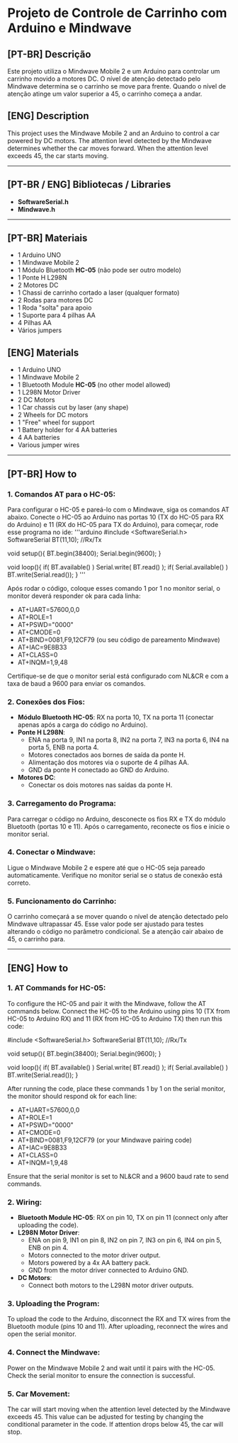 # Projeto de Controle de Carrinho com Arduino e Mindwave

## [PT-BR] Descrição

Este projeto utiliza o Mindwave Mobile 2 e um Arduino para controlar um carrinho movido a motores DC. O nível de atenção detectado pelo Mindwave determina se o carrinho se move para frente. Quando o nível de atenção atinge um valor superior a 45, o carrinho começa a andar.

## [ENG] Description

This project uses the Mindwave Mobile 2 and an Arduino to control a car powered by DC motors. The attention level detected by the Mindwave determines whether the car moves forward. When the attention level exceeds 45, the car starts moving.

---

## [PT-BR / ENG] Bibliotecas / Libraries

- **SoftwareSerial.h**
- **Mindwave.h** 

---

## [PT-BR] Materiais

- 1 Arduino UNO
- 1 Mindwave Mobile 2
- 1 Módulo Bluetooth **HC-05** (não pode ser outro modelo)
- 1 Ponte H L298N
- 2 Motores DC
- 1 Chassi de carrinho cortado a laser (qualquer formato)
- 2 Rodas para motores DC
- 1 Roda "solta" para apoio
- 1 Suporte para 4 pilhas AA
- 4 Pilhas AA
- Vários jumpers

## [ENG] Materials

- 1 Arduino UNO
- 1 Mindwave Mobile 2
- 1 Bluetooth Module **HC-05** (no other model allowed)
- 1 L298N Motor Driver
- 2 DC Motors
- 1 Car chassis cut by laser (any shape)
- 2 Wheels for DC motors
- 1 "Free" wheel for support
- 1 Battery holder for 4 AA batteries
- 4 AA batteries
- Various jumper wires

---

## [PT-BR] How to

### 1. Comandos AT para o HC-05:

Para configurar o HC-05 e pareá-lo com o Mindwave, siga os comandos AT abaixo. Conecte o HC-05 ao Arduino nas portas 10 (TX do HC-05 para RX do Arduino) e 11 (RX do HC-05 para TX do Arduino), para começar, rode esse programa no ide:
'''arduino
#include <SoftwareSerial.h>
SoftwareSerial BT(11,10); //Rx/Tx

void setup(){
  BT.begin(38400);
  Serial.begin(9600);
}
 
void loop(){
  if( BT.available() ) Serial.write( BT.read() );
  if( Serial.available() ) BT.write(Serial.read());
}
'''

Após rodar o código, coloque esses comando 1 por 1 no monitor serial, o monitor deverá responder ok para cada linha:

- AT+UART=57600,0,0
- AT+ROLE=1
- AT+PSWD="0000"
- AT+CMODE=0
- AT+BIND=0081,F9,12CF79 (ou seu código de pareamento Mindwave)
- AT+IAC=9E8B33
- AT+CLASS=0
- AT+INQM=1,9,48

Certifique-se de que o monitor serial está configurado com NL&CR e com a taxa de baud a 9600 para enviar os comandos.

### 2. Conexões dos Fios:

- **Módulo Bluetooth HC-05**: RX na porta 10, TX na porta 11 (conectar apenas após a carga do código no Arduino).
- **Ponte H L298N**: 
    - ENA na porta 9, IN1 na porta 8, IN2 na porta 7, IN3 na porta 6, IN4 na porta 5, ENB na porta 4.
    - Motores conectados aos bornes de saída da ponte H.
    - Alimentação dos motores via o suporte de 4 pilhas AA.
    - GND da ponte H conectado ao GND do Arduino.
- **Motores DC**: 
    - Conectar os dois motores nas saídas da ponte H.

### 3. Carregamento do Programa:

Para carregar o código no Arduino, desconecte os fios RX e TX do módulo Bluetooth (portas 10 e 11). Após o carregamento, reconecte os fios e inicie o monitor serial.

### 4. Conectar o Mindwave:

Ligue o Mindwave Mobile 2 e espere até que o HC-05 seja pareado automaticamente. Verifique no monitor serial se o status de conexão está correto.

### 5. Funcionamento do Carrinho:

O carrinho começará a se mover quando o nível de atenção detectado pelo Mindwave ultrapassar 45. Esse valor pode ser ajustado para testes alterando o código no parâmetro condicional. Se a atenção cair abaixo de 45, o carrinho para.

---

## [ENG] How to

### 1. AT Commands for HC-05:

To configure the HC-05 and pair it with the Mindwave, follow the AT commands below. Connect the HC-05 to the Arduino using pins 10 (TX from HC-05 to Arduino RX) and 11 (RX from HC-05 to Arduino TX) then run this code:

#include <SoftwareSerial.h>
SoftwareSerial BT(11,10); //Rx/Tx
 
void setup(){
  BT.begin(38400);
  Serial.begin(9600);
}
 
void loop(){
  if( BT.available() ) Serial.write( BT.read() );
  if( Serial.available() ) BT.write(Serial.read());
}

After running the code, place these commands 1 by 1 on the serial monitor, the monitor should respond ok for each line:

- AT+UART=57600,0,0
- AT+ROLE=1
- AT+PSWD="0000"
- AT+CMODE=0
- AT+BIND=0081,F9,12CF79 (or your Mindwave pairing code)
- AT+IAC=9E8B33
- AT+CLASS=0
- AT+INQM=1,9,48

Ensure that the serial monitor is set to NL&CR and a 9600 baud rate to send commands.

### 2. Wiring:

- **Bluetooth Module HC-05**: RX on pin 10, TX on pin 11 (connect only after uploading the code).
- **L298N Motor Driver**: 
    - ENA on pin 9, IN1 on pin 8, IN2 on pin 7, IN3 on pin 6, IN4 on pin 5, ENB on pin 4.
    - Motors connected to the motor driver output.
    - Motors powered by a 4x AA battery pack.
    - GND from the motor driver connected to Arduino GND.
- **DC Motors**: 
    - Connect both motors to the L298N motor driver outputs.

### 3. Uploading the Program:

To upload the code to the Arduino, disconnect the RX and TX wires from the Bluetooth module (pins 10 and 11). After uploading, reconnect the wires and open the serial monitor.

### 4. Connect the Mindwave:

Power on the Mindwave Mobile 2 and wait until it pairs with the HC-05. Check the serial monitor to ensure the connection is successful.

### 5. Car Movement:

The car will start moving when the attention level detected by the Mindwave exceeds 45. This value can be adjusted for testing by changing the conditional parameter in the code. If attention drops below 45, the car will stop.

